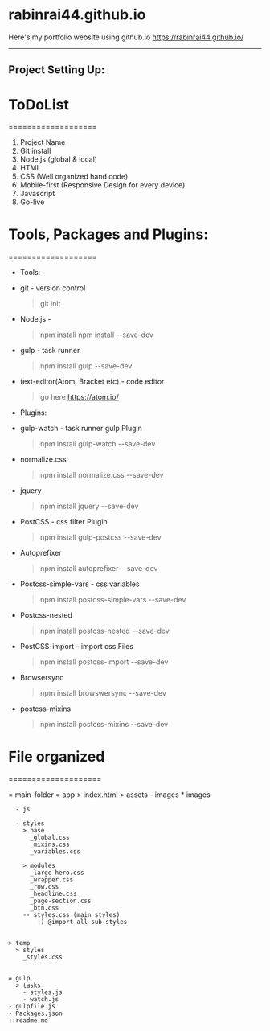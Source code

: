 # rabinrai44.github.io
Here's my portfolio website using github.io
https://rabinrai44.github.io/

----------------------
Project Setting Up:
----------------------
  # ToDoList
  ===================
  1. Project Name
  2. Git install
  3. Node.js (global & local)
  4. HTML
  5. CSS (Well organized hand code)
  6. Mobile-first (Responsive Design for every device)
  7. Javascript
  8. Go-live


# Tools, Packages and Plugins:
===================
  * Tools:
  - git - version control
      >git init
  - Node.js -
      >npm install
      >npm install --save-dev
  - gulp - task runner
      >npm install gulp --save-dev

  - text-editor(Atom, Bracket etc) - code editor
    >go here https://atom.io/

  * Plugins:
  - gulp-watch - task runner gulp Plugin
    >npm install gulp-watch --save-dev

  - normalize.css
    >npm install normalize.css --save-dev    

  - jquery
    >npm install jquery --save-dev

  - PostCSS - css filter Plugin
    >npm install gulp-postcss --save-dev

  - Autoprefixer
    >npm install autoprefixer --save-dev

  - Postcss-simple-vars - css variables
    >npm install postcss-simple-vars --save-dev

  - Postcss-nested
    >npm install postcss-nested --save-dev

  - PostCSS-import - import css Files
    >npm install postcss-import --save-dev

  - Browsersync
    >npm install browswersync --save-dev

  - postcss-mixins
    >npm install postcss-mixins --save-dev

# File organized
====================

= main-folder
  = app
    > index.html
    > assets
      - images
        * images

      - js

      - styles
        > base
          _global.css
          _mixins.css
          _variables.css

        > modules
          _large-hero.css
          _wrapper.css
          _row.css
          _headline.css
          _page-section.css
          _btn.css
        -- styles.css (main styles)
            :) @import all sub-styles


    > temp
      > styles
        _styles.css


    = gulp
      > tasks
        - styles.js
        - watch.js
    - gulpfile.js
    - Packages.json
    ::readme.md
